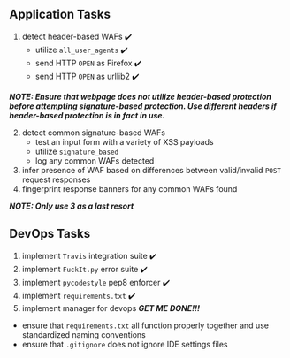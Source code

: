 
## Application Tasks
1. detect header-based WAFs ✔️
	* utilize `all_user_agents` ✔️
	* send HTTP `OPEN` as Firefox ✔️
	* send HTTP `OPEN` as urllib2 ✔️

***NOTE: Ensure that webpage does not utilize header-based protection before
attempting signature-based protection. Use different headers
if header-based protection is in fact in use.***

2. detect common signature-based WAFs 
	* test an input form with a 
	  variety of XSS payloads
	* utilize `signature_based`
	* log any common WAFs detected
3. infer presence of WAF based on 
   differences between valid/invalid 
   `POST` request responses
4. fingerprint response banners for 
   any common WAFs found 

***NOTE: Only use 3 as a last resort***

## DevOps Tasks

1. implement `Travis` integration suite ✔️
2. implement `FuckIt.py` error suite ✔️
3. implement `pycodestyle` pep8 enforcer ✔️
4. implement `requirements.txt` ✔️
5. implement manager for devops ***GET ME DONE!!!***

* ensure that `requirements.txt` all function properly together and use standardized naming conventions
* ensure that `.gitignore` does not ignore IDE settings files 

